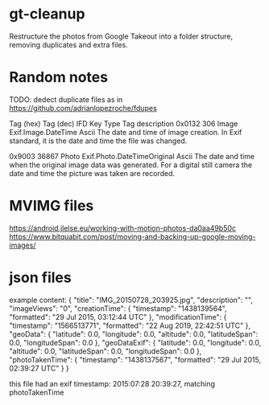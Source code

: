 # gt-cleanup
Restructure the photos from Google Takeout into a folder structure, removing duplicates and extra files.




# Random notes


TODO: dedect duplicate files as in https://github.com/adrianlopezroche/fdupes


Tag (hex)	Tag (dec)	IFD	Key	Type	Tag description
0x0132	306	Image	Exif.Image.DateTime	Ascii	The date and time of image creation. In Exif standard, it is the date and time the file was changed.

0x9003	36867	Photo	Exif.Photo.DateTimeOriginal	Ascii	The date and time when the original image data was generated. For a digital still camera the date and time the picture was taken are recorded.



# MVIMG files

https://android.jlelse.eu/working-with-motion-photos-da0aa49b50c
https://www.bitquabit.com/post/moving-and-backing-up-google-moving-images/



# json files
example content:
    {
    "title": "IMG_20150728_203925.jpg",
    "description": "",
    "imageViews": "0",
    "creationTime": {
        "timestamp": "1438139564",
        "formatted": "29 Jul 2015, 03:12:44 UTC"
    },
    "modificationTime": {
        "timestamp": "1566513771",
        "formatted": "22 Aug 2019, 22:42:51 UTC"
    },
    "geoData": {
        "latitude": 0.0,
        "longitude": 0.0,
        "altitude": 0.0,
        "latitudeSpan": 0.0,
        "longitudeSpan": 0.0
    },
    "geoDataExif": {
        "latitude": 0.0,
        "longitude": 0.0,
        "altitude": 0.0,
        "latitudeSpan": 0.0,
        "longitudeSpan": 0.0
    },
    "photoTakenTime": {
        "timestamp": "1438137567",
        "formatted": "29 Jul 2015, 02:39:27 UTC"
    }
    }

this file had an exif timestamp: 2015:07:28 20:39:27, matching photoTakenTime





